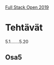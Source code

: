 [Full Stack Open 2019](https://fullstackopen-2019.github.io/#course-contents)

# Tehtävät 

5.1.......5.20

## Osa5